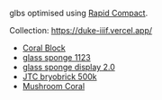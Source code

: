 
glbs optimised using [Rapid Compact](https://www.rapidcompact.com/).

Collection: https://duke-iiif.vercel.app/

- [Coral Block](https://www.universalviewer.dev/#?xywh=&iiifManifestId=https%3A%2F%2Fduke-iiif-5xkrni7id-edsilv.vercel.app%2Fcoral_block%2Findex.json)
- [glass sponge 1123](https://www.universalviewer.dev/#?xywh=&iiifManifestId=https%3A%2F%2Fduke-iiif-5xkrni7id-edsilv.vercel.app%2Fglass_sponge_1123%2Findex.json)
- [glass sponge display 2.0](https://www.universalviewer.dev/#?xywh=&iiifManifestId=https%3A%2F%2Fduke-iiif-5xkrni7id-edsilv.vercel.app%2Fglass_sponge_display_2.0%2Findex.json)
- [JTC bryobrick 500k](https://www.universalviewer.dev/#?xywh=&iiifManifestId=https%3A%2F%2Fduke-iiif-5xkrni7id-edsilv.vercel.app%2FJTC_bryobrick_500k%2Findex.json)
- [Mushroom Coral](https://www.universalviewer.dev/#?xywh=&iiifManifestId=https%3A%2F%2Fduke-iiif-5xkrni7id-edsilv.vercel.app%2FUNSM_36-10-10-43_mushroom-coral_2048%2Findex.json)